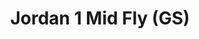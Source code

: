 ---
layout: post
title: "Jordan 1 Mid Fly (GS)"
img: "https://stockx.imgix.net/Air-Jordan-1-Mid-Fly-GS.png?fit=fill&bg=FFFFFF&w=300&h=214&auto=format,compress&trim=color&q=90&dpr=2&updated_at=1550891725"
release: "Mar | 1"
sec0: "Similar Shoes"
name00: "Jordan 2 Retro Quai 54 (GS)" 
url00: "jordan-2-retro-quai-54-gs"
img00: "Air-Jordan-2-Retro-Quai-54-GS.jpg"
name01: "Nike Superfly Mercurial Dark Grey" 
url01: "nike-superfly-mercurial-dark-grey"
img01: "Nike-Flyknit-Superfly-Mercurial-Grey.jpg"
name02: "Jordan 1 Mid Pro Purple Desert Sand (GS)" 
url02: "air-jordan-1-mid-pro-purple-desert-sand-gs"
img02: "Air-Jordan-1-Mid-Pro-Purple-Desert-Sand-GS.png"
name03: "adidas Tubular Blue Spirit" 
url03: "adidas-tubular-blue-spirit"
img03: "Adidas-Tubular-Blue-Spirit.jpg"
name04: "Jordan 10 Retro Los Angeles (GS)" 
url04: "jordan-10-retro-los-angeles-gs"
img04: "Air-Jordan-10-Retro-Los-Angeles-GS.jpg"

sec2: "Lower Tops"
name20: "Nike SB Dunk Low Elite Medicom Bearbrick" 
url20: "nike-sb-dunk-low-elite-bearbrick"
img20: "Nike-SB-Dunk-Low-Elite-Bearbrick-2017.png"
name21: "adidas Ultra Boost Uncaged Collegiate Navy" 
url21: "adidas-ultra-boost-uncaged-collegiate-navy"
img21: "Adidas-Ultra-Boost-Uncaged-Collegiate-Navy.jpg"
name22: "Air VaporMax Moc 2 Acronym Light Bone" 
url22: "nike-air-vapormax-moc-2-acronym-light-bone"
img22: "Nike-Air-VaporMax-Moc-2-Acronym-Light-Bone.png"
name23: "adidas Ultra Boost EQT Support Pusha T King Push Greyscale" 
url23: "adidas-eqt-support-pusha-t-greyscale"
img23: "Adidas-EQT-Support-Pusha-T-Greyscale.png"
name24: "Jordan 1 Retro Low Royal Blue (GS)" 
url24: "jordan-1-retro-low-royal-blue-gs"
img24: "Air-Jordan-1-Retro-Low-Royal-Blue-GS.jpg"

sec3: "Higher Tops"
name30: "KD 5 Thunder Away" 
url30: "nike-kd-5-thunder-away"
img30: "Nike-KD-5-Thunder-Away.png"
name31: "Jordan 1 Mid Pro Purple Desert Sand (GS)" 
url31: "air-jordan-1-mid-pro-purple-desert-sand-gs"
img31: "Air-Jordan-1-Mid-Pro-Purple-Desert-Sand-GS.png"
name32: "Jordan 10 Retro Los Angeles (GS)" 
url32: "jordan-10-retro-los-angeles-gs"
img32: "Air-Jordan-10-Retro-Los-Angeles-GS.jpg"
name33: "UA Curry 2.5 Dub Nation" 
url33: "ua-curry-2-5-dub-nation"
img33: "Under-Armour-Curry-2pt5-Dub-Nation.jpg"
name34: "KD 5 Christmas" 
url34: "kd-5-christmas"
img34: "Nike-Zoom-KD-5-Christmas.jpg"

sec4: "More Blue"
name40: "Nike Dunk SB Mid Photo Blue Ripstop" 
url40: "nike-dunk-sb-mid-photo-blue-ripstop"
img40: "Nike-Dunk-SB-Mid-Photo-Blue-Ripstop.jpg"
name41: "Nike SB Blazer Suede Italy Blue" 
url41: "nike-sb-blazer-suede-italy-blue"
img41: "Nike-Blazer-SB-Suede-Italy-Blue.jpg"
name42: "Vans Sk8-Hi Odd Future Donut" 
url42: "vans-og-sk8-hi-odd-future-donut"
img42: "Vans-OG-Sk8-Hi-Odd-Future-Donut.png"
name43: "adidas Tubular Blue Spirit" 
url43: "adidas-tubular-blue-spirit"
img43: "Adidas-Tubular-Blue-Spirit.jpg"
name44: "Vans Old Skool LX Opening Ceremony Glitter Blue" 
url44: "vans-old-skool-lx-opening-ceremony-glitter-blue"
img44: "Vans-Old-Skool-LX-Opening-Ceremony-Glitter-Blue.png"

sec5: "More Red"
name50: "adidas EQT Support 93/16 Solid Grey" 
url50: "adidas-eqt-support-93-16-solid-grey"
img50: "Adidas-EQT-Support-93-16-Solid-Grey.png"
name51: "Nike Air Footscape Woven Linen" 
url51: "nike-air-footscape-woven-linen"
img51: "Nike-Air-Footscape-Woven-Linen.png"
name52: "Nike SB Stefan Janoski Lunar Mid Team Red" 
url52: "nike-sb-stefan-janoski-lunar-mid-team-red"
img52: "Nike-SB-Stefan-Janoski-Lunar-Mid-Team-Red.jpg"
name53: "Nike Roshe Run Sport Red Cool Grey" 
url53: "nike-roshe-run-sport-red-cool-grey"
img53: "Nike-Roshe-Run-Sport-Red-Cool-Grey.jpg"
name54: "Nike Dunk SB Mid Ostrich Team Red" 
url54: "nike-dunk-sb-mid-ostrich-team-red"
img54: "Nike-Dunk-SB-Mid-Ostrich-Team-Red.jpg"

sec1: "Matching Streetwear"
name10: "Bape Block Check Big Logo Shirt Red" 
url10: "bape-block-check-big-logo-shirt-red"
img10: "products/streetwear/Bape-Block-Check-Big-Logo-Shirt-Red.jpg"
name11: "Supreme Faux Fur Repeater Bomber Brown" 
url11: "supreme-faux-fur-repeater-bomber-brown"
img11: "products/streetwear/Supreme-Faux-Fur-Repeater-Bomber-Brown.jpg"
name12: "Supreme Suit Suit Black" 
url12: "supreme-suit-black"
img12: "products/streetwear/Supreme-Suit-Black.jpg"
name13: "Supreme Dashes Zip Up Knit Polo Red" 
url13: "supreme-dashes-zip-up-knit-polo-red"
img13: "products/streetwear/Supreme-Dashes-Zip-Up-Knit-Polo-Red.jpg"
name14: "Supreme Faux Fur Repeater Bomber Dark Teal" 
url14: "supreme-faux-fur-repeater-bomber-dark-teal"
img14: "products/streetwear/Supreme-Faux-Fur-Repeater-Bomber-Teal.jpg"

---